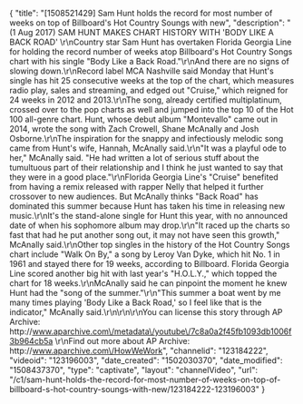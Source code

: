 {
    "title": "[1508521429] Sam Hunt holds the record for most number of weeks on top of Billboard's Hot Country Soungs with new",
    "description": "(1 Aug 2017) SAM HUNT MAKES CHART HISTORY WITH 'BODY LIKE A BACK ROAD' \r\nCountry star Sam Hunt has overtaken Florida Georgia Line for holding the record number of weeks atop Billboard's Hot Country Songs chart with his single \"Body Like a Back Road.\"\r\nAnd there are no signs of slowing down.\r\nRecord label MCA Nashville said Monday that Hunt's single has hit 25 consecutive weeks at the top of the chart, which measures radio play, sales and streaming, and edged out \"Cruise,\" which reigned for 24 weeks in 2012 and 2013.\r\nThe song, already certified multiplatinum, crossed over to the pop charts as well and jumped into the top 10 of the Hot 100 all-genre chart. Hunt, whose debut album \"Montevallo\" came out in 2014, wrote the song with Zach Crowell, Shane McAnally and Josh Osborne.\r\nThe inspiration for the snappy and infectiously melodic song came from Hunt's wife, Hannah, McAnally said.\r\n\"It was a playful ode to her,\" McAnally said. \"He had written a lot of serious stuff about the tumultuous part of their relationship and I think he just wanted to say that they were in a good place.\"\r\nFlorida Georgia Line's \"Cruise\" benefited from having a remix released with rapper Nelly that helped it further crossover to new audiences. But McAnally thinks \"Back Road\" has dominated this summer because Hunt has taken his time in releasing new music.\r\nIt's the stand-alone single for Hunt this year, with no announced date of when his sophomore album may drop.\r\n\"It raced up the charts so fast that had he put another song out, it may not have seen this growth,\" McAnally said.\r\nOther top singles in the history of the Hot Country Songs chart include \"Walk On By,\" a song by Leroy Van Dyke, which hit No. 1 in 1961 and stayed there for 19 weeks, according to Billboard. Florida Georgia Line scored another big hit with last year's \"H.O.L.Y.,\" which topped the chart for 18 weeks.\r\nMcAnally said he can pinpoint the moment he knew Hunt had the \"song of the summer.\"\r\n\"This summer a boat went by me many times playing 'Body Like a Back Road,' so I feel like that is the indicator,\" McAnally said.\r\n\r\n\r\nYou can license this story through AP Archive: http:\/\/www.aparchive.com\/metadata\/youtube\/7c8a0a2f45fb1093db1006f3b964cb5a \r\nFind out more about AP Archive: http:\/\/www.aparchive.com\/HowWeWork",
    "channelid": "123184222",
    "videoid": "123196003",
    "date_created": "1502030370",
    "date_modified": "1508437370",
    "type": "captivate",
    "layout": "channelVideo",
    "url": "\/c1\/sam-hunt-holds-the-record-for-most-number-of-weeks-on-top-of-billboard-s-hot-country-soungs-with-new\/123184222-123196003"
}